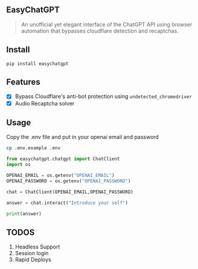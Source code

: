 ## EasyChatGPT

> An unofficial yet elegant interface of the ChatGPT API using browser automation that bypasses cloudflare detection and recaptchas.

## Install

```pip install easychatgpt```

## Features

- [x] Bypass Cloudflare's anti-bot protection using `undetected_chromedriver`
- [x] Audio Recaptcha solver

## Usage

Copy the .env file and put in your openai email and password
```bash
cp .env.example .env
```

```python
from easychatgpt.chatgpt import ChatClient
import os

OPENAI_EMAIL = os.getenv("OPENAI_EMAIL")
OPENAI_PASSWORD = os.getenv("OPENAI_PASSWORD")

chat = ChatClient(OPENAI_EMAIL,OPENAI_PASSWORD)

answer = chat.interact("Introduce your self")

print(answer)
```


## TODOS
1. Headless Support
2. Session login
3. Rapid Deploys